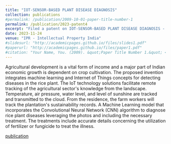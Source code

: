 ```yaml
---
title: "IOT-SENSOR-BASED PLANT DISEASE DIAGNOSIS"
collection: publications
#permalink: /publication/2009-10-01-paper-title-number-1
permalink: /publication/2023-patent4
excerpt: "Filed a patent on IOT-SENSOR-BASED PLANT DISEASE DIAGNOSIS - Published"
date: 2023-11-24
venue: "IPR - Intellectual Property India"
#slidesurl: "http://academicpages.github.io/files/slides1.pdf"
#paperurl: "http://academicpages.github.io/files/paper1.pdf"
#citation: "Your Name, You. (2009). &quot;Paper Title Number 1.&quot; <i>Journal 1</i>. 1(1)."
---
```


Agricultural development is a vital form of income and a major part of Indian economic growth is dependent on crop cultivation. The proposed invention integrates machine learning and Internet of Things concepts for detecting diseases in the rice plant. The IoT technology solutions facilitate remote tracking of the agricultural sector's knowledge from the landscape. Temperature, air pressure, water level, and level of sunshine are tracked and transmitted to the cloud. From the residence, the farm workers will track the plantation's sustainability records. A Machine Learning model that incorporates the Convolutional Neural Network (CNN) algorithm to diagnose rice plant diseases leveraging the photos and including the necessary treatment. The treatments include accurate details concerning the utilization of fertilizer or fungicide to treat the illness.

[publication](https://drive.google.com/file/d/17RbMUb44TBg8ofb5WuAC4qd7eEUOqshI/view)
